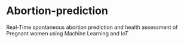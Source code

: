 # Abortion-prediction
 Real-Time spontaneous abortion prediction and health assessment of  Pregnant women using Machine Learning and IoT
